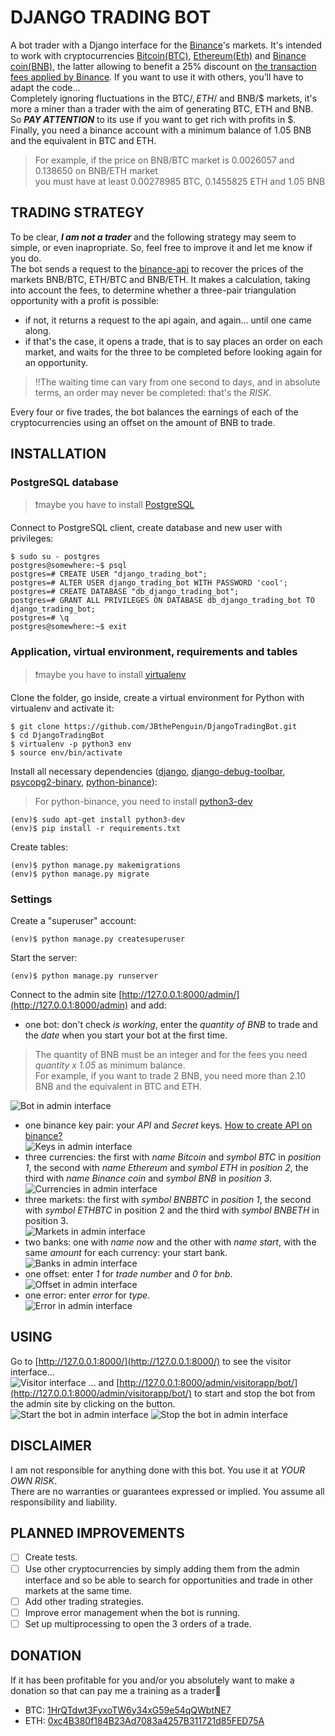 # DJANGO TRADING BOT
A bot trader with a Django interface for the [Binance](https://www.binance.com/en)'s markets. It's intended to work with cryptocurrencies [Bitcoin(BTC)](https://en.wikipedia.org/wiki/Bitcoin), [Ethereum(Eth)](https://en.wikipedia.org/wiki/Ethereum) and [Binance coin(BNB)](https://www.investopedia.com/terms/b/binance-coin-bnb.asp), the latter allowing to benefit a 25% discount on [the transaction fees applied by Binance](https://www.binance.com/en/fee/schedule). If you want to use it with others, you’ll have to adapt the code...  
Completely ignoring fluctuations in the BTC/$, ETH/$ and BNB/$ markets, it's more a miner than a trader with the aim of generating BTC, ETH and BNB. So ***PAY ATTENTION*** to its use if you want to get rich with profits in $.  
Finally, you need a binance account with a minimum balance of 1.05 BNB and the equivalent in BTC and ETH.
> For example, if the price on BNB/BTC market is 0.0026057 and 0.138650 on BNB/ETH market  
> you must have at least 0.00278985 BTC, 0.1455825 ETH and 1.05 BNB
## TRADING STRATEGY
To be clear, ***I am not a trader*** and the following strategy may seem to simple, or even inapropriate. So, feel free to improve it and let me know if you do.  
The bot sends a request to the [binance-api](https://github.com/binance-exchange/binance-official-api-docs) to recover the prices of the markets BNB/BTC, ETH/BTC and BNB/ETH. It makes a calculation, taking into account the fees, to determine whether a three-pair triangulation opportunity with a profit is possible:
* if not, it returns a request to the api again, and again... until one came along.
* if that's the case, it opens a trade, that is to say places an order on each market, and waits for the three to be completed before looking again for an opportunity.
> :bangbang:The waiting time can vary from one second to days, and in absolute terms, an order may never be completed: that's the *RISK*.

Every four or five trades, the bot balances the earnings of each of the cryptocurrencies using an offset on the amount of BNB to trade.
## INSTALLATION
### PostgreSQL database
> :exclamation:maybe you have to install [PostgreSQL](https://www.postgresql.org/)

Connect to PostgreSQL client, create database and new user with privileges:
```shell
$ sudo su - postgres
postgres@somewhere:~$ psql
postgres=# CREATE USER "django_trading_bot";
postgres=# ALTER USER django_trading_bot WITH PASSWORD 'cool';
postgres=# CREATE DATABASE "db_django_trading_bot";
postgres=# GRANT ALL PRIVILEGES ON DATABASE db_django_trading_bot TO django_trading_bot;
postgres=# \q
postgres@somewhere:~$ exit
```
### Application, virtual environment, requirements and tables
> :exclamation:maybe you have to install [virtualenv](https://virtualenv.pypa.io/en/stable/)

Clone the folder, go inside, create a virtual environment for Python with virtualenv and activate it:
```shell
$ git clone https://github.com/JBthePenguin/DjangoTradingBot.git
$ cd DjangoTradingBot
$ virtualenv -p python3 env
$ source env/bin/activate
```
Install all necessary dependencies ([django](https://www.djangoproject.com/foundation/), [django-debug-toolbar](https://django-debug-toolbar.readthedocs.io/en/stable/), [psycopg2-binary](https://pypi.org/project/psycopg2-binary/), [python-binance](https://python-binance.readthedocs.io/en/latest/)):
> For python-binance, you need to install [python3-dev](https://www.ubuntuupdates.org/package/core/disco/main/base/python3-dev)
``` shell
(env)$ sudo apt-get install python3-dev
(env)$ pip install -r requirements.txt
```
Create tables:
```shell
(env)$ python manage.py makemigrations
(env)$ python manage.py migrate
```
### Settings
Create a "superuser" account:
```shell
(env)$ python manage.py createsuperuser
``` 
Start the server:
```shell
(env)$ python manage.py runserver
```
Connect to the admin site [http://127.0.0.1:8000/admin/](http://127.0.0.1:8000/admin) and add:
* one bot: don't check *is working*, enter the *quantity of BNB* to trade and the *date* when you start your bot at the first time.  
> The quantity of BNB must be an integer and for the fees you need *quantity x 1.05* as minimum balance.  
> For example, if you want to trade 2 BNB, you need more than 2.10 BNB and the equivalent in BTC and ETH.

![Bot in admin interface](screenshots/bot.png)
* one binance key pair: your *API* and *Secret* keys. [How to create API on binance?](https://www.binance.com/en/support/articles/360002502072)  
![Keys in admin interface](screenshots/keys.png)
* three currencies: the first with *name Bitcoin* and *symbol BTC* in *position 1*, the second with *name Ethereum* and *symbol ETH* in *position 2*, the third with *name Binance coin* and *symbol BNB* in *position 3*.  
![Currencies in admin interface](screenshots/currencies.png)
* three markets: the first with *symbol BNBBTC* in *position 1*, the second with *symbol ETHBTC* in position 2 and the third with *symbol BNBETH* in position 3.  
![Markets in admin interface](screenshots/markets.png)
* two banks: one with *name now* and the other with *name start*, with the same *amount* for each currency: your start bank.  
![Banks in admin interface](screenshots/banks.png)
* one offset: enter *1* for *trade number* and *0* for *bnb*.  
![Offset in admin interface](screenshots/offset.png)
* one error: enter *error* for *type*.  
![Error in admin interface](screenshots/error.png)

## USING
Go to [http://127.0.0.1:8000/](http://127.0.0.1:8000/) to see the visitor interface...  
![Visitor interface](screenshots/visitor.png)
... and [http://127.0.0.1:8000/admin/visitorapp/bot/](http://127.0.0.1:8000/admin/visitorapp/bot/) to start and stop the bot from the admin site by clicking on the button.  
![Start the bot in admin interface](screenshots/start.png) ![Stop the bot in admin interface](screenshots/stop.png)

## DISCLAIMER
I am not responsible for anything done with this bot. You use it at *YOUR OWN RISK*.  
There are no warranties or guarantees expressed or implied. You assume all responsibility and liability.
## PLANNED IMPROVEMENTS
- [ ] Create tests.
- [ ] Use other cryptocurrencies by simply adding them from the admin interface and so be able to search for opportunities and trade in other markets at the same time.
- [ ] Add other trading strategies.
- [ ] Improve error management when the bot is running.
- [ ] Set up multiprocessing to open the 3 orders of a trade.
## DONATION
If it has been profitable for you and/or you absolutely want to make a donation so that can pay me a training as a trader:metal:  
- BTC: [1HrQTdwt3FyxoTW6y34xG59e54qQWbtNE7](https://www.blockchain.com/en/btc/address/1HrQTdwt3FyxoTW6y34xG59e54qQWbtNE7)
- ETH: [0xc4B380f184B23Ad7083a4257B311721d85FED75A](https://www.blockchain.com/en/eth/address/0xc4B380f184B23Ad7083a4257B311721d85FED75A)